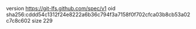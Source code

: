version https://git-lfs.github.com/spec/v1
oid sha256:cddd54c1312f24e8222a6b36c794f3a7158f0f702cfca03b8cb53a02c7c8c602
size 229
